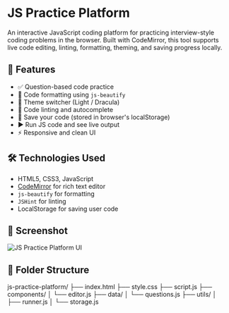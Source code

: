 # JS Practice Platform

An interactive JavaScript coding platform for practicing interview-style coding problems in the browser. Built with CodeMirror, this tool supports live code editing, linting, formatting, theming, and saving progress locally.

## 🚀 Features

- ✅ Question-based code practice
- 🎯 Code formatting using `js-beautify`
- 🌙 Theme switcher (Light / Dracula)
- 🧠 Code linting and autocomplete
- 💾 Save your code (stored in browser's localStorage)
- ▶️ Run JS code and see live output
- ⚡ Responsive and clean UI

## 🛠️ Technologies Used

- HTML5, CSS3, JavaScript
- [CodeMirror](https://codemirror.net/) for rich text editor
- `js-beautify` for formatting
- `JSHint` for linting
- LocalStorage for saving user code

## 📸 Screenshot

![JS Practice Platform UI](screenshot.png)

## 📂 Folder Structure

js-practice-platform/
├── index.html
├── style.css
├── script.js
├── components/
│ └── editor.js
├── data/
│ └── questions.js
├── utils/
│ ├── runner.js
│ └── storage.js
